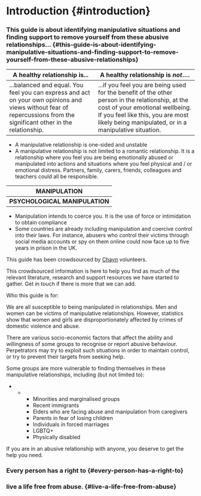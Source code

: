 # Introduction {#introduction}

### This guide is about identifying manipulative situations and finding support to remove yourself from these abusive relationships… {#this-guide-is-about-identifying-manipulative-situations-and-finding-support-to-remove-yourself-from-these-abusive-relationships}

| **A healthy relationship is...** | A healthy relationship is **_not_**…. |
| --- | --- |
| ...balanced and equal. You feel you can express and act on your own opinions and views without fear of repercussions from the significant other in the relationship. | ...if you feel you are being used for the benefit of the other person in the relationship, at the cost of your emotional wellbeing. If you feel like this, you are most likely being manipulated, or in a manipulative situation. |

*   A manipulative relationship is one-sided and unstable
*   A manipulative relationship is not limited to a romantic relationship. It is a relationship where you feel you are being emotionally abused or manipulated into actions and situations where you feel physical and / or emotional distress. Partners, family, carers, friends, colleagues and teachers could all be responsible.

| **MANIPULATION** |
| --- |
| **PSYCHOLOGICAL MANIPULATION** | **EMOTIONAL MANIPULATION** |

*   Manipulation intends to coerce you. It is the use of force or intimidation to obtain compliance
*   Some countries are already including manipulation and coercive control into their laws. For instance, abusers who control their victims through social media accounts or spy on them online could now face up to five years in prison in the UK.

This guide has been crowdsourced by [Chayn](http://chayn.co/) volunteers.

This crowdsourced information is here to help you find as much of the relevant literature, research and support resources we have started to gather. Get in touch if there is more that we can add.

Who this guide is for:

We are all susceptible to being manipulated in relationships. Men and women can be victims of manipulative relationships. However, statistics show that women and girls are disproportionately affected by crimes of domestic violence and abuse.

There are various socio-economic factors that affect the ability and willingness of some groups to recognise or report abusive behaviour. Perpetrators may try to exploit such situations in order to maintain control, or try to prevent their targets from seeking help.

Some groups are more vulnerable to finding themselves in these manipulative relationships, including (but not limited to):

*   *   *   Minorities and marginalised groups
        *   Recent immigrants
        *   Elders who are facing abuse and manipulation from caregivers
        *   Parents in fear of losing children
        *   Individuals in forced marriages
        *   LGBTQ+
        *   Physically disabled

If you are in an abusive relationship with anyone, you deserve to get the help you need.

### **Every person has a right to** {#every-person-has-a-right-to}

### **live a life free from abuse.** {#live-a-life-free-from-abuse}